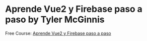 # Aprende Vue2 y Firebase paso a paso by Tyler McGinnis

Free Course: [Aprende Vue2 y Firebase paso a paso](https://wmedia.teachable.com/p/aprende-vue2-y-firebase-paso-a-paso)
